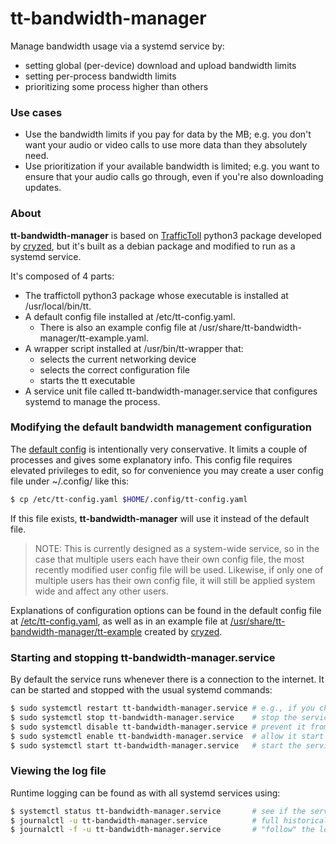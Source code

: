 # tt-bandwidth-manager
Manage bandwidth usage via a systemd service by:
- setting global (per-device) download and upload bandwidth limits
- setting per-process bandwidth limits
- prioritizing some process higher than others

### Use cases
- Use the bandwidth limits if you pay for data by the MB; e.g. you don't want your audio or video calls to use more data than they absolutely need.
- Use prioritization if your available bandwidth is limited; e.g. you want to ensure that your audio calls go through, even if you're also downloading updates.

### About
**tt-bandwidth-manager** is based on [TrafficToll](https://github.com/cryzed/TrafficToll) python3 package developed by [cryzed](https://github.com/cryzed), but it's built as a debian package and modified to run as a systemd service.

It's composed of 4 parts:
- The traffictoll python3 package whose executable is installed at /usr/local/bin/tt.
- A default config file installed at /etc/tt-config.yaml.
  - There is also an example config file at /usr/share/tt-bandwidth-manager/tt-example.yaml.
- A wrapper script installed at /usr/bin/tt-wrapper that:
  - selects the current networking device
  - selects the correct configuration file
  - starts the tt executable
- A service unit file called tt-bandwidth-manager.service that configures systemd to manage the process.

### Modifying the default bandwidth management configuration
The [default config](config/tt-default-config.yaml) is intentionally very conservative. It limits a couple of processes and gives some explanatory info. This config file requires elevated privileges to edit, so for convenience you may create a user config file under ~/.config/ like this:
```bash
$ cp /etc/tt-config.yaml $HOME/.config/tt-config.yaml
```
If this file exists, **tt-bandwidth-manager** will use it instead of the default file.
> NOTE: This is currently designed as a system-wide service, so in the case that multiple users each have their own config file, the most recently modified user config file will be used. Likewise, if only one of multiple users has their own config file, it will still be applied system wide and affect any other users.

Explanations of configuration options can be found in the default config file at [/etc/tt-config.yaml](config/tt-default-config.yaml), as well as in an example file at [/usr/share/tt-bandwidth-manager/tt-example](config/tt-example.yaml) created by [cryzed](https://github.com/cryzed).

### Starting and stopping tt-bandwidth-manager.service
By default the service runs whenever there is a connection to the internet. It can be started and stopped with the usual systemd commands:
```bash
$ sudo systemctl restart tt-bandwidth-manager.service # e.g., if you change the config file
$ sudo systemctl stop tt-bandwidth-manager.service    # stop the service (restarts on reboot)
$ sudo systemctl disable tt-bandwidth-manager.service # prevent it from starting on reboot
$ sudo systemctl enable tt-bandwidth-manager.service  # allow it start on reboot
$ sudo systemctl start tt-bandwidth-manager.service   # start the service immediately
```

### Viewing the log file
Runtime logging can be found as with all systemd services using:
```bash
$ systemctl status tt-bandwidth-manager.service       # see if the service is running
$ journalctl -u tt-bandwidth-manager.service          # full historical log
$ journalctl -f -u tt-bandwidth-manager.service       # "follow" the log live
```
